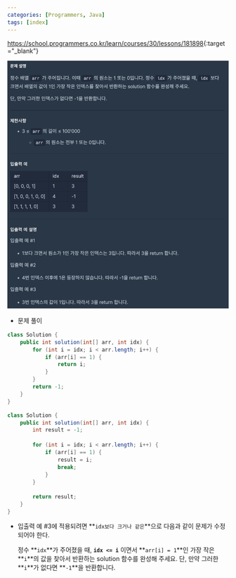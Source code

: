 ```yaml
---
categories: [Programmers, Java]
tags: [index] 
---
```


<https://school.programmers.co.kr/learn/courses/30/lessons/181898>{:target="_blank"}

![문제](/assets/img/programmers/java/%EA%B0%80%EA%B9%8C%EC%9A%B4_1_%EC%B0%BE%EA%B8%B0.png)

- 문제 풀이

```java
class Solution {
    public int solution(int[] arr, int idx) {
        for (int i = idx; i < arr.length; i++) { 
            if (arr[i] == 1) {
                return i;
            }
        }
        return -1;
    }
}
```

```java
class Solution {
    public int solution(int[] arr, int idx) {
        int result = -1;

        for (int i = idx; i < arr.length; i++) {
            if (arr[i] == 1) {
                result = i;
                break;
            }
        }

        return result;
    }
}
```

- 입출력 예 #3에 적용되려면 **`idx보다 크거나 같은`**으로 다음과 같이 문제가 수정되어야 한다.
    
    정수 **`idx`**가 주어졌을 때, **`idx <= i`** 이면서 **`arr[i] = 1`**인 가장 작은 **`i`**의 값을 찾아서 반환하는 solution 함수를 완성해 주세요. 단, 만약 그러한 **`i`**가 없다면 **`-1`**을 반환합니다.